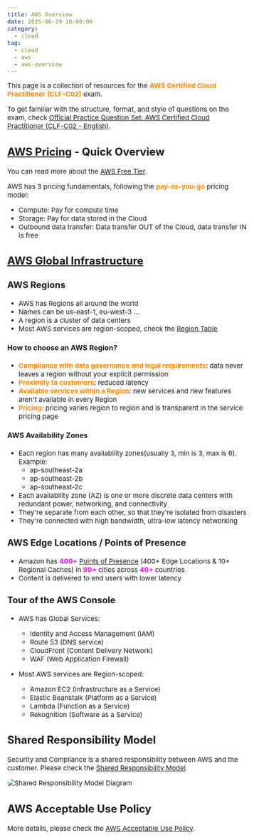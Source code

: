 ```yaml
---
title: AWS Overview
date: 2025-06-19 10:00:00
category:
  - cloud
tag:
  - cloud
  - aws
  - aws-overview
---
```


<style>
h1 {
  font-size: 28px;
}

h2 {
  font-size: 24px;
}

h3 {
  font-size: 20px;
}

h4 {
  font-size: 16px;
}

body {
  font-size: 15px;
}

highlight-orange {
  color: #FF8906;
  font-weight: bold;
}

highlight-purple {
  color: #FF00FF;
  font-weight: bold;
}

img {
  border-radius:10px;
}
</style>

This page is a collection of resources for the <highlight-orange>AWS Certified Cloud Practitioner (CLF-C02)</highlight-orange> exam.

To get familiar with the structure, format, and style of questions on the exam, check [Official Practice Question Set: AWS Certified Cloud Practitioner (CLF-C02 - English)](https://skillbuilder.aws/learn/E4W52ZKK6P/exam-prep-official-question-set-aws-certified-cloud-practitioner-clf-c02-english/RJSZKD3MG3).

## [AWS Pricing](https://aws.amazon.com/pricing/) - Quick Overview

You can read more about the [AWS Free Tier](https://aws.amazon.com/free/).

AWS has 3 pricing fundamentals, following the <highlight-orange>pay-as-you-go</highlight-orange> pricing model:
- Compute: Pay for compute time
- Storage: Pay for data stored in the Cloud
- Outbound data transfer: Data transfer OUT of the Cloud, data transfer IN is free

## [AWS Global Infrastructure](https://aws.amazon.com/about-aws/global-infrastructure/)

### AWS Regions

- AWS has Regions all around the world
- Names can be us-east-1, eu-west-3 ...
- A region is a cluster of data centers
- Most AWS services are region-scoped, check the [Region Table](https://aws.amazon.com/about-aws/global-infrastructure/regional-product-services)

#### How to choose an AWS Region?

- <highlight-orange>Compliance with data governance and legal requirements</highlight-orange>: data never leaves a region without your explicit permission
- <highlight-orange>Proximity to customers</highlight-orange>: reduced latency
- <highlight-orange>Available services within a Region</highlight-orange>: new services and new features aren't available in every Region
- <highlight-orange>Pricing</highlight-orange>: pricing varies region to region and is transparent in the service pricing page

#### AWS Availability Zones

- Each region has many availability zones(usually 3, min is 3, max is 6). Example:
    - ap-southeast-2a
    - ap-southeast-2b
    - ap-southeast-2c
- Each availability zone (AZ) is one or more discrete data centers with redundant power, networking, and connectivity
- They're separate from each other, so that they're isolated from disasters
- They're connected with high bandwidth, ultra-low latency networking

### AWS Edge Locations / Points of Presence

- Amazon has <highlight-purple>400+</highlight-purple> [Points of Presence](https://aws.amazon.com/cloudfront/features/) (400+ Edge Locations & 10+ Regional Caches) in <highlight-purple>90+</highlight-purple> cities across <highlight-purple>40+</highlight-purple> countries
- Content is delivered to end users with lower latency

### Tour of the AWS Console

- AWS has Global Services:
    - Identity and Access Management (IAM)
    - Route 53 (DNS service)
    - CloudFront (Content Delivery Network)
    - WAF (Web Application Firewall)

- Most AWS services are Region-scoped:
    - Amazon EC2 (Infrastructure as a Service)
    - Elastic Beanstalk (Platform as a Service)
    - Lambda (Function as a Service)
    - Rekognition (Software as a Service)

## Shared Responsibility Model

Security and Compliance is a shared responsibility between AWS and the customer. Please check the [Shared Responsibility Model](https://aws.amazon.com/compliance/shared-responsibility-model/).

![Shared Responsibility Model Diagram](https://d1.awsstatic.com/onedam/marketing-channels/website/aws/en_US/product-categories/security-identity-compliance/compliance/approved/images/7a404923-5572-409c-b30e-6d44706bcd89.01bb8af3d4f9cae73c5543f1884a0bb6b5a1d187.jpeg)

## AWS Acceptable Use Policy

More details, please check the [AWS Acceptable Use Policy](https://aws.amazon.com/aup/).

